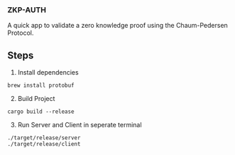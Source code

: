 ### ZKP-AUTH

A quick app to validate a zero knowledge proof using the Chaum-Pedersen Protocol.

## Steps
1. Install dependencies
```
brew install protobuf
```
2. Build Project
```
cargo build --release
```
3. Run Server and Client in seperate terminal
```
./target/release/server
./target/release/client
```